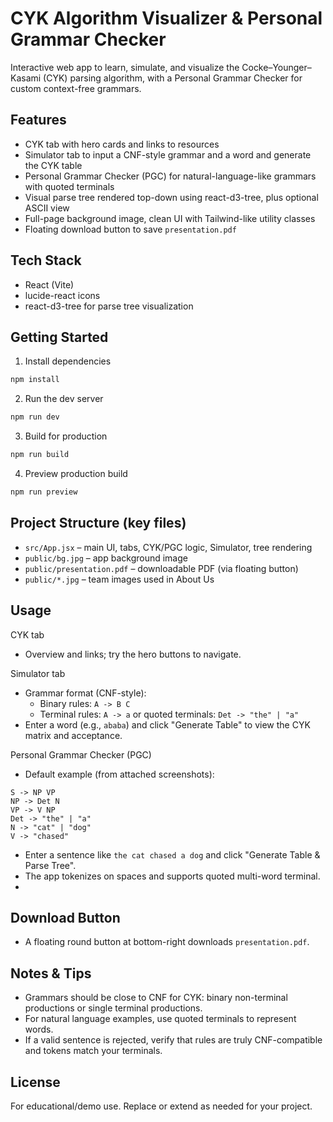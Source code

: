 CYK Algorithm Visualizer & Personal Grammar Checker
==================================================

Interactive web app to learn, simulate, and visualize the Cocke–Younger–Kasami (CYK) parsing algorithm, with a Personal Grammar Checker for custom context-free grammars.

Features
--------
- CYK tab with hero cards and links to resources
- Simulator tab to input a CNF-style grammar and a word and generate the CYK table
- Personal Grammar Checker (PGC) for natural-language-like grammars with quoted terminals
- Visual parse tree rendered top-down using react-d3-tree, plus optional ASCII view
- Full-page background image, clean UI with Tailwind-like utility classes
- Floating download button to save `presentation.pdf`

Tech Stack
----------
- React (Vite)
- lucide-react icons
- react-d3-tree for parse tree visualization

Getting Started
---------------
1) Install dependencies

```bash
npm install
```

2) Run the dev server

```bash
npm run dev
```

3) Build for production

```bash
npm run build
```

4) Preview production build

```bash
npm run preview
```

Project Structure (key files)
-----------------------------
- `src/App.jsx` – main UI, tabs, CYK/PGC logic, Simulator, tree rendering
- `public/bg.jpg` – app background image
- `public/presentation.pdf` – downloadable PDF (via floating button)
- `public/*.jpg` – team images used in About Us

Usage
-----
CYK tab
- Overview and links; try the hero buttons to navigate.

Simulator tab
- Grammar format (CNF-style):
  - Binary rules: `A -> B C`
  - Terminal rules: `A -> a` or quoted terminals: `Det -> "the" | "a"`
- Enter a word (e.g., `ababa`) and click "Generate Table" to view the CYK matrix and acceptance.

Personal Grammar Checker (PGC)
- Default example (from attached screenshots):

```
S -> NP VP
NP -> Det N
VP -> V NP
Det -> "the" | "a"
N -> "cat" | "dog"
V -> "chased"
```

- Enter a sentence like `the cat chased a dog` and click "Generate Table & Parse Tree".
- The app tokenizes on spaces and supports quoted multi-word terminal.
- 

Download Button
---------------
- A floating round button at bottom-right downloads `presentation.pdf`.

Notes & Tips
------------
- Grammars should be close to CNF for CYK: binary non-terminal productions or single terminal productions.
- For natural language examples, use quoted terminals to represent words.
- If a valid sentence is rejected, verify that rules are truly CNF-compatible and tokens match your terminals.


License
-------
For educational/demo use. Replace or extend as needed for your project.



